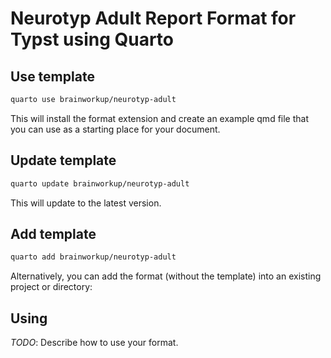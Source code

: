 # Neurotyp Adult Report Format for Typst using Quarto

## Use template

```bash
quarto use brainworkup/neurotyp-adult
```

This will install the format extension and create an example qmd file that you
can use as a starting place for your document.

## Update template

```bash
quarto update brainworkup/neurotyp-adult
```

This will update to the latest version.

## Add template

```bash
quarto add brainworkup/neurotyp-adult
```

Alternatively, you can add the format (without the template) into an existing project or directory:


## Using

_TODO_: Describe how to use your format.
